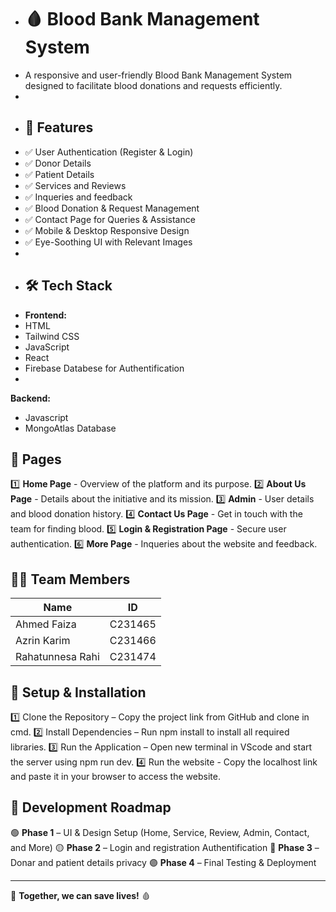 + # 🩸 Blood Bank Management System
+ A responsive and user-friendly Blood Bank Management System designed to facilitate blood donations and requests efficiently.
+ 
+ ## 🌟 Features
+ ✅ User Authentication (Register & Login)
+ ✅ Donor Details
+ ✅ Patient Details
+ ✅ Services and Reviews
+ ✅ Inqueries and feedback
+ ✅ Blood Donation & Request Management
+ ✅ Contact Page for Queries & Assistance
+ ✅ Mobile & Desktop Responsive Design
+ ✅ Eye-Soothing UI with Relevant Images
+
+ ## 🛠 Tech Stack
+ **Frontend:**
+ HTML
+ Tailwind CSS
+ JavaScript
+ React
+ Firebase Databese for Authentification
+
**Backend:**
- Javascript
- MongoAtlas Database

## 📜 Pages
1️⃣ **Home Page** - Overview of the platform and its purpose. 
2️⃣ **About Us Page** - Details about the initiative and its mission.
3️⃣ **Admin** - User details and blood donation history.
4️⃣ **Contact Us Page** - Get in touch with the team for finding blood.
5️⃣ **Login & Registration Page** - Secure user authentication.
6️⃣ **More Page** - Inqueries about the website and feedback.

## 👨‍💻 Team Members
 | Name              | ID      |
 |--------------     |---------|
 |  Ahmed Faiza      | C231465 |
 |  Azrin Karim      | C231466 |
 | Rahatunnesa Rahi  | C231474 |

## 📌 Setup & Installation

1️⃣ Clone the Repository – Copy the project link from GitHub and clone in cmd.
2️⃣ Install Dependencies – Run npm install to install all required libraries.
3️⃣ Run the Application – Open new terminal in VScode and start the server using npm run dev.
4️⃣ Run the website - Copy the localhost link and paste it in your browser to access the website.

## 📅 Development Roadmap
🟢 **Phase 1** – UI & Design Setup (Home, Service, Review, Admin, Contact, and More)
🟡 **Phase 2** – Login and registration Authentification
🔵 **Phase 3** – Donar and patient details privacy
🟣 **Phase 4** – Final Testing & Deployment 

---
🎯 **Together, we can save lives!** 🩸

